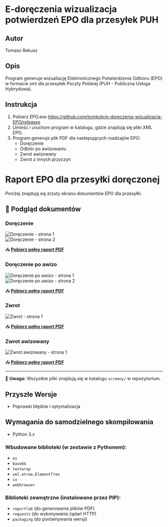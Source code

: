 # E-doręczenia wizualizacja potwierdzeń EPO dla przesyłek PUH

## Autor
Tomasz Rekusz

## Opis
Program generuje wizualiację Elektronicznego Potwierdzenia Odbioru (EPO) w formacie xml dla przesyłek Poczty Polskiej (PUH - Publiczna Usługa Hybrydowa).

## Instrukcja
1. Pobierz EPO.exe https://github.com/tomkolp/e-doreczenia-wizualizacja-EPO/releases
2. Umieść i uruchom program w katalogu, gdzie znajdują się pliki XML EPO.
3. Program generuje plik PDF dla nastepujących roadzajów EPO:
   - Doręczenie
   - Odbiór po awizowaniu
   - Zwrot awizowany
   - Zwrot z innych przyczyn
  
# Raport EPO dla przesyłki doręczonej

Poniżej znajdują się zrzuty ekranu dokumentów EPO dla przesyłki.

## 📄 Podgląd dokumentów

### Doręczenie
![Doręczenie - strona 1](screeny/doreczenie-page-001.jpg)  
![Doręczenie - strona 2](screeny/doreczenie-page-002.jpg)  

📥 **[Pobierz pełny raport PDF](screeny/doreczenie.pdf)**

### Doręczenie po awizo
![Doręczenie po awizo - strona 1](screeny/doreczenie_po_awizo-page-001.jpg)  
![Doręczenie po awizo - strona 2](screeny/doreczenie_po_awizo-page-002.jpg)  

📥 **[Pobierz pełny raport PDF](screeny/doreczenie_po_awizo.pdf)**

### Zwrot
![Zwrot - strona 1](screeny/zwrot-page-001.jpg)  

📥 **[Pobierz pełny raport PDF](screeny/zwrot.pdf)**

### Zwrot awizowany
![Zwrot awizowany - strona 1](screeny/zwrot_awizowany-page-001.jpg)  

📥 **[Pobierz pełny raport PDF](screeny/zwrot_awizowany.pdf)**

---

📌 **Uwaga:** Wszystkie pliki znajdują się w katalogu `screeny/` w repozytorium.


## Przyszłe Wersje
- Poprawki błędów i optymalizacja

## Wymagania do samodzielnego skompilowania
- Python 3.x

### Wbudowane biblioteki (w zestawie z Pythonem):
- `os`
- `base64`
- `textwrap`
- `xml.etree.ElementTree`
- `io`
- `webbrowser`

### Biblioteki zewnętrzne (instalowane przez PIP):
- `reportlab` (do generowania plików PDF)
- `requests` (do wykonywania żądań HTTP)
- `packaging` (do porównywania wersji)
